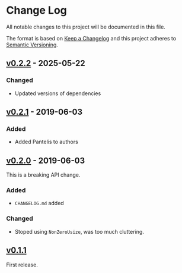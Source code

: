 # Change Log

All notable changes to this project will be documented in this file.

The format is based on [Keep a Changelog](http://keepachangelog.com/)
and this project adheres to [Semantic Versioning](http://semver.org/).


## [v0.2.2] - 2025-05-22

### Changed

- Updated versions of dependencies

## [v0.2.1] - 2019-06-03

### Added

* Added Pantelis to authors

## [v0.2.0] - 2019-06-03

This is a breaking API change.

### Added

* `CHANGELOG.md` added

### Changed

* Stoped using `NonZeroUsize`, was too much cluttering.

## [v0.1.1]


First release.

[v0.2.2]: https://github.com/korken89/lbfgs-rs/compare/v0.2.1...v0.2.2
[v0.2.1]: https://github.com/korken89/lbfgs-rs/compare/v0.2.0...v0.2.1
[v0.2.0]: https://github.com/korken89/lbfgs-rs/compare/v0.1.1...v0.2.0
[v0.1.1]: https://github.com/korken89/lbfgs-rs/compare/v0.1.0...v0.1.1
